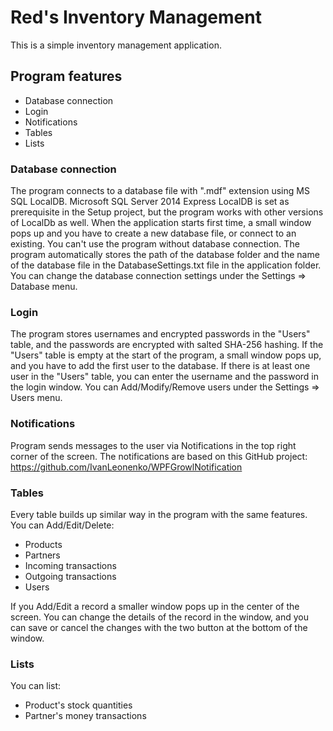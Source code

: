 # Red's Inventory Management
This is a simple inventory management application.

## Program features
 - Database connection
 - Login 
 - Notifications
 - Tables
 - Lists

### Database connection
The program connects to a database file with ".mdf" extension using MS SQL LocalDB. Microsoft SQL Server 2014 Express LocalDB is set as prerequisite in the Setup project, but the program works with other versions of LocalDb as well. When the application starts first time, a small window pops up and you have to create a new database file, or connect to an existing. You can't use the program without database connection. The program automatically stores the path of the database folder and the name of the database file in the DatabaseSettings.txt file in the application folder. You can change the database connection settings under the Settings => Database menu.

### Login
The program stores usernames and encrypted passwords in the "Users" table, and the passwords are encrypted with salted SHA-256 hashing. If the "Users" table is empty at the start of the program, a small window pops up, and you have to add the first user to the database. If there is at least one user in the "Users" table, you can enter the username and the password in the login window. You can Add/Modify/Remove users under the Settings => Users menu.

### Notifications
Program sends messages to the user via Notifications in the top right corner of the screen.
The notifications are based on this GitHub project: https://github.com/IvanLeonenko/WPFGrowlNotification

### Tables
Every table builds up similar way in the program with the same features.
You can Add/Edit/Delete:
 - Products
 - Partners
 - Incoming transactions
 - Outgoing transactions
 - Users

If you Add/Edit a record a smaller window pops up in the center of the screen. You can change the details of the record in the window, and you can save or cancel the changes with the two button at the bottom of the window.

### Lists
You can list:
 - Product's stock quantities
 - Partner's money transactions